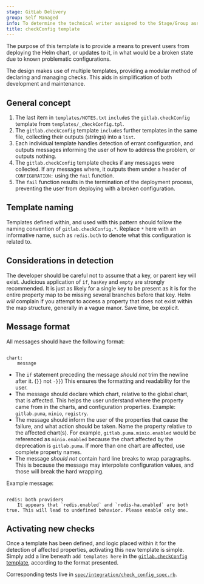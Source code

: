 ```yaml
---
stage: GitLab Delivery
group: Self Managed
info: To determine the technical writer assigned to the Stage/Group associated with this page, see https://handbook.gitlab.com/handbook/product/ux/technical-writing/#assignments
title: checkConfig template
---
```


The purpose of this template is to provide a means to prevent users from deploying the Helm chart, or updates to it, in what would be a broken state due to known problematic configurations.

The design makes use of multiple templates, providing a modular method of declaring and managing checks. This aids in simplification of both development and maintenance.

## General concept

1. The last item in `templates/NOTES.txt` `include`s the `gitlab.checkConfig` template from `templates/_checkConfig.tpl`.
1. The `gitlab.checkConfig` template `include`s further templates in the same file, collecting their outputs (strings) into a `list`.
1. Each individual template handles detection of errant configuration, and outputs messages informing the user of how to address the problem, or outputs nothing.
1. The `gitlab.checkConfig` template checks if any messages were collected. If any messages where, it outputs them under a header of `CONFIGURATION:` using the `fail` function.
1. The `fail` function results in the termination of the deployment process, preventing the user from deploying with a broken configuration.

## Template naming

Templates defined within, and used with this pattern should follow the naming convention of `gitlab.checkConfig.*`. Replace `*` here with an informative name, such as `redis.both` to denote what this configuration is related to.

## Considerations in detection

The developer should be careful not to assume that a key, or parent key will exist. Judicious application of `if`, `hasKey` and `empty` are strongly recommended. It is just as likely for a single key to be present as it is for the entire property map to be missing several branches before that key. Helm _will_ complain if you attempt to access a property that does not exist within the map structure, generally in a vague manor. Save time, be explicit.

## Message format

All messages should have the following format:

```plaintext

chart:
    message
```

- The `if` statement preceding the message _should not_ trim the newline after it. (`}}` not `-}}`) This ensures the formatting and readability for the user.
- The message should declare which chart, relative to the global chart, that is affected. This helps the user understand where the property came from in the charts, and configuration properties. Example: `gitlab.puma`, `minio`, `registry`.
- The message should inform the user of the properties that cause the failure, and what action should be taken. Name the property relative to the affected chart(s). For example, `gitlab.puma.minio.enabled` would be referenced as `minio.enabled` because the chart affected by the deprecation is `gitlab.puma`. If more than one chart are affected, use complete property names.
- The message _should not_ contain hard line breaks to wrap paragraphs. This is because the message may interpolate configuration values, and those will break the hard wrapping.

Example message:

```plaintext

redis: both providers
    It appears that `redis.enabled` and `redis-ha.enabled` are both true. This will lead to undefined behavior. Please enable only one.
```

## Activating new checks

Once a template has been defined, and logic placed within it for the detection of affected properties, activating this new template is simple. Simply add a line beneath `add templates here` in the [`gitlab.checkConfig` template](https://gitlab.com/gitlab-org/charts/gitlab/blob/master/templates/_checkConfig.tpl), according to the format presented.

Corresponding tests live in [`spec/integration/check_config_spec.rb`](https://gitlab.com/gitlab-org/charts/gitlab/blob/master/spec/integration/check_config_spec.rb).
